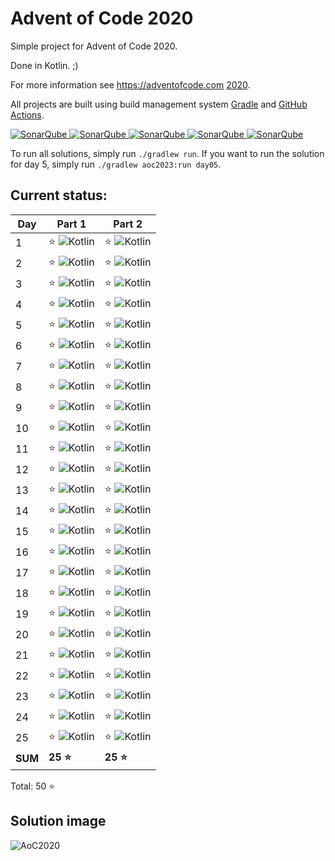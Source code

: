 # Advent of Code 2020

Simple project for Advent of Code 2020.

Done in Kotlin. ;)

For more information see https://adventofcode.com [2020](https://adventofcode.com/2020).

All projects are built using build management system
[Gradle](https://gradle.org/) and [GitHub Actions](https://docs.github.com/actions).

[![SonarQube](https://sonarcloud.io/api/project_badges/measure?project=de.havox_design.aoc%3Aadvent_of_code2020&metric=alert_status "The current SonarQube analysis status")
![SonarQube](https://sonarcloud.io/api/project_badges/measure?project=de.havox_design.aoc%3Aadvent_of_code2020&metric=coverage "The current coverage")
![SonarQube](https://sonarcloud.io/api/project_badges/measure?project=de.havox_design.aoc%3Aadvent_of_code2020&metric=bugs "The current number of SonarQube bugs")
![SonarQube](https://sonarcloud.io/api/project_badges/measure?project=de.havox_design.aoc%3Aadvent_of_code2020&metric=vulnerabilities "The current number of SonarQube vulnerabilities")
![SonarQube](https://sonarcloud.io/api/project_badges/measure?project=de.havox_design.aoc%3Aadvent_of_code2020&metric=code_smells "The current number of SonarQube code smells")](https://sonarcloud.io/dashboard?id=de.havox_design.aoc:advent_of_code2020)

To run all solutions, simply run `./gradlew run`. If you want to run the solution for day 5, simply run
`./gradlew aoc2023:run day05`.

## Current status:

| Day     | Part 1                         | Part 2                         |
|---------|--------------------------------|--------------------------------|
| 1       | ⭐ ![Kotlin](img/kotlin.png) | ⭐ ![Kotlin](img/kotlin.png) |
| 2       | ⭐ ![Kotlin](img/kotlin.png) | ⭐ ![Kotlin](img/kotlin.png) |
| 3       | ⭐ ![Kotlin](img/kotlin.png) | ⭐ ![Kotlin](img/kotlin.png) |
| 4       | ⭐ ![Kotlin](img/kotlin.png) | ⭐ ![Kotlin](img/kotlin.png) |
| 5       | ⭐ ![Kotlin](img/kotlin.png) | ⭐ ![Kotlin](img/kotlin.png) |
| 6       | ⭐ ![Kotlin](img/kotlin.png) | ⭐ ![Kotlin](img/kotlin.png) |
| 7       | ⭐ ![Kotlin](img/kotlin.png) | ⭐ ![Kotlin](img/kotlin.png) |
| 8       | ⭐ ![Kotlin](img/kotlin.png) | ⭐ ![Kotlin](img/kotlin.png) |
| 9       | ⭐ ![Kotlin](img/kotlin.png) | ⭐ ![Kotlin](img/kotlin.png) |
| 10      | ⭐ ![Kotlin](img/kotlin.png) | ⭐ ![Kotlin](img/kotlin.png) |
| 11      | ⭐ ![Kotlin](img/kotlin.png) | ⭐ ![Kotlin](img/kotlin.png) |
| 12      | ⭐ ![Kotlin](img/kotlin.png) | ⭐ ![Kotlin](img/kotlin.png) |
| 13      | ⭐ ![Kotlin](img/kotlin.png) | ⭐ ![Kotlin](img/kotlin.png) |
| 14      | ⭐ ![Kotlin](img/kotlin.png) | ⭐ ![Kotlin](img/kotlin.png) |
| 15      | ⭐ ![Kotlin](img/kotlin.png) | ⭐ ![Kotlin](img/kotlin.png) |
| 16      | ⭐ ![Kotlin](img/kotlin.png) | ⭐ ![Kotlin](img/kotlin.png) |
| 17      | ⭐ ![Kotlin](img/kotlin.png) | ⭐ ![Kotlin](img/kotlin.png) |
| 18      | ⭐ ![Kotlin](img/kotlin.png) | ⭐ ![Kotlin](img/kotlin.png) |
| 19      | ⭐ ![Kotlin](img/kotlin.png) | ⭐ ![Kotlin](img/kotlin.png) |
| 20      | ⭐ ![Kotlin](img/kotlin.png) | ⭐ ![Kotlin](img/kotlin.png) |
| 21      | ⭐ ![Kotlin](img/kotlin.png) | ⭐ ![Kotlin](img/kotlin.png) |
| 22      | ⭐ ![Kotlin](img/kotlin.png) | ⭐ ![Kotlin](img/kotlin.png) |
| 23      | ⭐ ![Kotlin](img/kotlin.png) | ⭐ ![Kotlin](img/kotlin.png) |
| 24      | ⭐ ![Kotlin](img/kotlin.png) | ⭐ ![Kotlin](img/kotlin.png) |
| 25      | ⭐ ![Kotlin](img/kotlin.png) | ⭐ ![Kotlin](img/kotlin.png) |
| **SUM** | **25 ⭐**                       | **25 ⭐**                       |

Total: 50 ⭐

## Solution image
![AoC2020](img/Advent_of_Code_2020.png)
